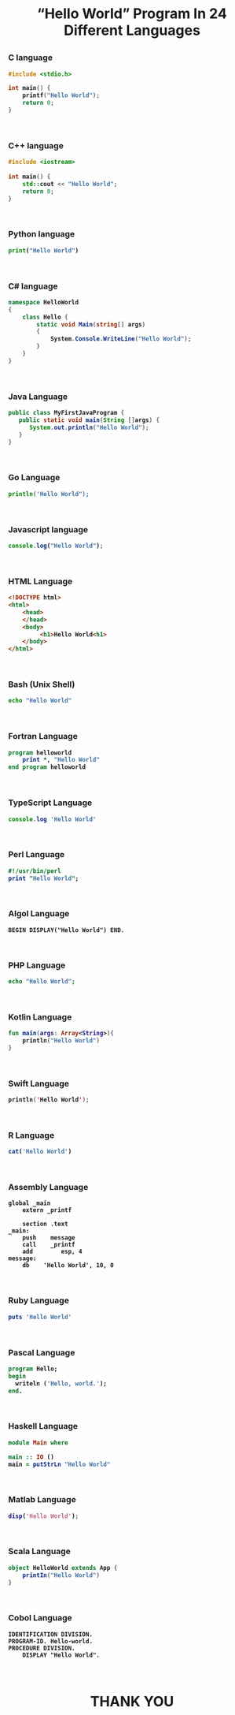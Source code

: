 <!--collected by chanchol kumar-->
<!---
chanchol kumar modok
Faculty of Computer Science & Engineering
Department of Electronics and communication Engineering
level-2;Semester-I
Hajee MOhammad Danesh Science & Technology University,Dinajpur-5200
Bangladesh
--->



# <b><p> <center> “Hello World” Program In 24 Different Languages </center></p>

### C language
```C
#include <stdio.h>

int main() {
    printf("Hello World");
    return 0;
}
```
<br/>

### C++ language
```C++
#include <iostream>
 
int main() {
    std::cout << "Hello World";
    return 0;
}
```
<br/>

### Python language
```python
print("Hello World")
```
<br/>

### C# language
```C#
namespace HelloWorld
{
    class Hello {        
        static void Main(string[] args)
        {
            System.Console.WriteLine("Hello World");
        }
    }
}
```
<br/>

### Java Language

```java
public class MyFirstJavaProgram {
   public static void main(String []args) {
      System.out.println("Hello World");
   }
}
```
<br/>

### Go Language
```go
println('Hello World");
```
<br/>

### Javascript language
```javascript
console.log("Hello World");
```
<br/>

### HTML Language
```html
<!DOCTYPE html>
<html>
    <head>
    </head>
    <body>
         <h1>Hello World<h1>
    </body>
</html>
```
<br/>

### Bash (Unix Shell)
```bash
echo "Hello World"
```
<br/>

### Fortran Language
```fortran
program helloworld
    print *, "Hello World"
end program helloworld
```
<br/>

### TypeScript Language

```typescript
console.log 'Hello World'
```

<br/>

### Perl Language
```perl
#!/usr/bin/perl
print "Hello World";
```
<br/>

### Algol Language
```algol
BEGIN DISPLAY("Hello World") END.
```
<br/>

### PHP Language
```php
echo "Hello World";
```
<br/>

### Kotlin Language
```kotlin
fun main(args: Array<String>){
    println("Hello World")
}
```
<br/>

### Swift Language
```swift
println('Hello World');
```
<br/>

### R Language
```r
cat('Hello World')
```
<br/>

### Assembly Language

```assembly
global _main
    extern _printf

    section .text
_main:
    push    message
    call    _printf
    add        esp, 4
message:
    db    'Hello World', 10, 0
```
<br/>

### Ruby Language
```ruby
puts 'Hello World'
```
<br/>

### Pascal Language
```pascal
program Hello;
begin
  writeln ('Hello, world.');
end.
```
<br/>

### Haskell Language
```haskell
module Main where

main :: IO ()
main = putStrLn "Hello World"
```
<br/>

### Matlab Language
```matlab
disp('Hello World');
```
<br/>

### Scala Language
```scala
object HelloWorld extends App {
    printIn("Hello World")
}
```
<br/>

### Cobol Language
```cobal
IDENTIFICATION DIVISION.
PROGRAM-ID. Hello-world.
PROCEDURE DIVISION.
    DISPLAY "Hello World".
```
<br/>

# <b><p> <center> THANK YOU </center></p>
